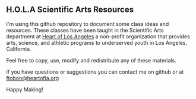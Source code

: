 ## H.O.L.A Scientific Arts Resources

I'm using this github repository to document some class ideas and resources. These classes have been taught in the Scientific Arts department at [Heart of Los Angeles](http://heartoflosangeles.org/) a non-profit organization that provides arts, science, and athletic programs to underserved youth in Los Angeles, California. 

Feel free to copy, use, modify and redistribute any of these materials. 

If you have questions or suggestions you can contact me on github or at ftobon@heartofla.org

Happy Making!

